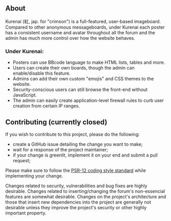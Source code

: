 ## About

Kurenai (紅, jap. for "crimson") is a full-featured, user-based imageboard. Compared to other anonymous messageboards, under Kurenai each poster has a consistent username and avatar throughout all the forum and the admin has much more control over how the website behaves. 

### Under Kurenai:

- Posters can use BBcode language to make HTML lists, tables and more.
- Users can create their own boards, though the admin can enable/disable this feature.
- Admins can add their own custom "emojis" and CSS themes to the website.
- Security-conscious users can still browse the front-end without JavaScript.
- The admin can easily create application-level firewall rules to curb user creation from certain IP ranges.

## Contributing (currently closed)

If you wish to contribute to this project, please do the following:
- create a GitHub issue detailing the change you want to make;
- wait for a response of the project maintainer;
- if your change is greenlit, implement it on your end and submit a pull request;

Please make sure to follow the [PSR-12 coding style standard](https://www.php-fig.org/psr/psr-12/) while implementing your change.

Changes related to security, vulnerabilities and bug fixes are highly desirable. Changes related to inserting/changing the forum's non-essencial features are somewhat desirable. Changes on the project's architecture and those that insert new dependencies into the project are generally not desirable unless they improve the project's security or other highly important property.